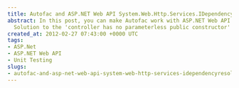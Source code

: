 ```yaml
---
title: Autofac and ASP.NET Web API System.Web.Http.Services.IDependencyResolver Integration
abstract: In this post, you can make Autofac work with ASP.NET Web API System.Web.Http.Services.IDependencyResolver.
  Solution to the 'controller has no parameterless public constructor' error.
created_at: 2012-02-27 07:43:00 +0000 UTC
tags:
- ASP.Net
- ASP.NET Web API
- Unit Testing
slugs:
- autofac-and-asp-net-web-api-system-web-http-services-idependencyresolver-integration
---
```

